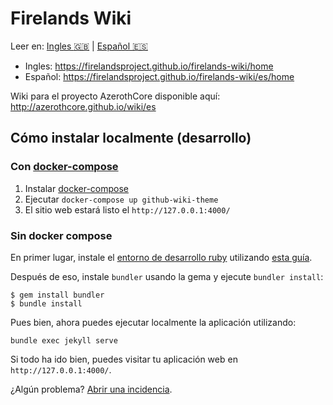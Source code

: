 # Firelands Wiki

Leer en: [Ingles :gb:](README.md) | [Español :es:](README_es.md)

- Ingles: https://firelandsproject.github.io/firelands-wiki/home
- Español: https://firelandsproject.github.io/firelands-wiki/es/home

Wiki para el proyecto AzerothCore disponible aquí: http://azerothcore.github.io/wiki/es

## Cómo instalar localmente (desarrollo)

### Con [docker-compose](https://docs.docker.com/compose/install/)

1. Instalar [docker-compose](https://docs.docker.com/compose/install/)
2. Ejecutar `docker-compose up github-wiki-theme`
3. El sitio web estará listo el `http://127.0.0.1:4000/`

### Sin docker compose

En primer lugar, instale el [entorno de desarrollo ruby](https://jekyllrb.com/docs/installation/) utilizando [esta guía](https://jekyllrb.com/docs/installation/).

Después de eso, instale `bundler` usando la gema y ejecute `bundler install`:

```
$ gem install bundler
$ bundle install
```

Pues bien, ahora puedes ejecutar localmente la aplicación utilizando:

```
bundle exec jekyll serve
```

Si todo ha ido bien, puedes visitar tu aplicación web en `http://127.0.0.1:4000/`.

¿Algún problema? [Abrir una incidencia](https://github.com/azerothcore/wiki/issues/new).
